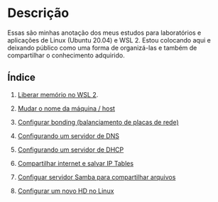 # Descrição

Essas são minhas anotação dos meus estudos para laboratórios e aplicações de Linux (Ubuntu 20.04) e WSL 2. Estou colocando aqui e deixando público como uma forma de 
organizá-las e também de compartilhar o conhecimento adquirido.

## Índice

1. [Liberar memório no WSL 2](./liberar-memoria-wsl2).

2. [Mudar o nome da máquina / host](./mudar-nome-host)

3. [Configurar bonding (balanciamento de placas de rede)](./configurar-bonding)

4. [Configurando um servidor de DNS](./instalando-dns)

5. [Configurando um servidor de DHCP](./instalando-dhcp)

6. [Compartilhar internet e salvar IP Tables](./compartilhar-internet)

7. [Configuar servidor Samba para compartilhar arquivos](./samba-share)

8. [Configurar um novo HD no Linux](./novo-drive-linux)

<!--6. [Configuaração de um servidor de firewall no Ubuntu Server 20.04](./configuracao-firewall)-->